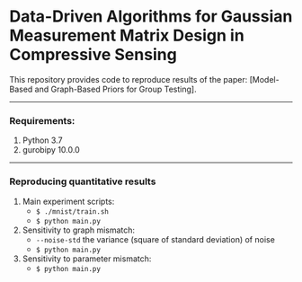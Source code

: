 # Data-Driven Algorithms for Gaussian Measurement Matrix Design in Compressive Sensing

This repository provides code to reproduce results of the paper: [Model-Based and Graph-Based Priors for Group Testing].

---
### Requirements: 
1. Python 3.7
2. gurobipy 10.0.0

---
### Reproducing quantitative results
1. Main experiment scripts:
     - ```$ ./mnist/train.sh```
     - ```$ python main.py```  
2. Sensitivity to graph mismatch:
     - ```--noise-std``` the variance (square of standard deviation) of noise
     - ```$ python main.py```  
3. Sensitivity to parameter mismatch:  
     - ```$ python main.py```  

